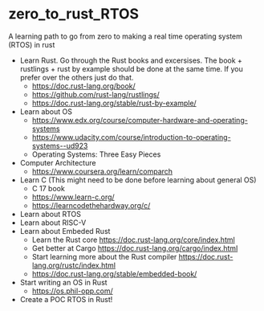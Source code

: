# zero_to_rust_RTOS
A learning path to go from zero to making a real time operating system (RTOS) in rust

* Learn Rust. Go through the Rust books and excersises. The book + rustlings + rust by example should be done at the same time. If you prefer over the others just do that.
  * https://doc.rust-lang.org/book/
  * https://github.com/rust-lang/rustlings/
  * https://doc.rust-lang.org/stable/rust-by-example/
* Learn about OS
  * https://www.edx.org/course/computer-hardware-and-operating-systems
  * https://www.udacity.com/course/introduction-to-operating-systems--ud923
  * Operating Systems: Three Easy Pieces
* Computer Architecture
  * https://www.coursera.org/learn/comparch
* Learn C (This might need to be done before learning about general OS)
  * C 17 book
  * https://www.learn-c.org/
  * https://learncodethehardway.org/c/
* Learn about RTOS
* Learn about RISC-V
* Learn about Embeded Rust 
  * Learn the Rust core https://doc.rust-lang.org/core/index.html
  * Get better at Cargo https://doc.rust-lang.org/cargo/index.html
  * Start learning more about the Rust compiler https://doc.rust-lang.org/rustc/index.html
  * https://doc.rust-lang.org/stable/embedded-book/
* Start writing an OS in Rust
  * https://os.phil-opp.com/
* Create a POC RTOS in Rust! 
